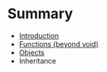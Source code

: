 # Summary

* [Introduction](README.md)
* [Functions (beyond void)](functions_beyond_void.md)
* [Objects](objects.md)
* Inheritance

